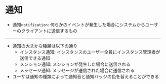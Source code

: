 # 通知

- 通知`notification`: 何らかのイベントが発生した場合にシステムからユーザーのクライアントに送信するもの

---

- 通知の大まかな種類は以下の通り
    - インスタンス通知: インスタンスのユーザー全員にインスタンス管理者が送信できる通知
    - メンション通知: メンションが発生した場合に送信される
    - メッセージ通知: メッセージが送信された場合に送信される
- ユーザは通知の種類によって通知音と通知バッジの色を替えることができる
